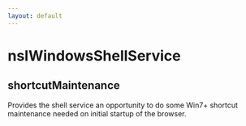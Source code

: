 ```yaml
---
layout: default
---
```


# nsIWindowsShellService #

## shortcutMaintenance ##

Provides the shell service an opportunity to do some Win7+ shortcut
maintenance needed on initial startup of the browser.

